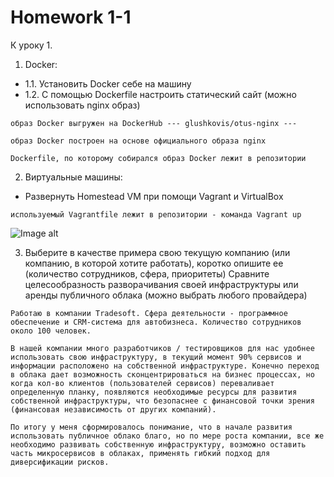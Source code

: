# Homework 1-1
К уроку 1.

1. Docker:
* 1.1. Установить Docker себе на машину
* 1.2. С помощью Dockerfile настроить статический сайт (можно использовать nginx образ)

`образ Docker выгружен на DockerHub --- glushkovis/otus-nginx ---`

`образ Docker построен на основе официального образа nginx` 

`Dockerfile, по которому собирался образ Docker лежит в репозитории`

2. Виртуальные машины: 
* Развернуть Homestead VM при помощи Vagrant и VirtualBox

`используемый Vagrantfile лежит в репозитории - команда Vagrant up`

![Image alt](https://raw.githubusercontent.com/otusteamedu/PHP/iglushkov/hm1-1/vagrant.png)

3. Выберите в качестве примера свою текущую компанию (или компанию, в которой хотите работать), коротко опишите ее (количество сотрудников, сфера, приоритеты)
Сравните целесообразность разворачивания своей инфраструктуры или аренды публичного облака (можно выбрать любого провайдера)

`Работаю в компании Tradesoft. Сфера деятельности - программное обеспечение и CRM-система для автобизнеса.
Количество сотрудников около 100 человек.`

`В нашей компании много разработчиков / тестировщиков для нас удобнее использовать свою инфраструктуру, в текущий момент 90% сервисов и информации расположено на собственной инфраструктуре. Конечно переход в облака дает возможность сконцентрироваться на бизнес процессах, но когда кол-во клиентов (пользователей сервисов) переваливает определенную планку, появляются необходимые ресурсы для развития собственной инфраструктуры, что безопаснее с финансовой точки зрения (финансовая независимость от других компаний).` 

`По итогу у меня сформировалось понимание, что в начале развития использовать публичное облако благо, но по мере роста компании, все же необходимо развивать собственную инфраструктуру, возможно оставить часть микросервисов в облаках, применять гибкий подход для диверсификации рисков.`
